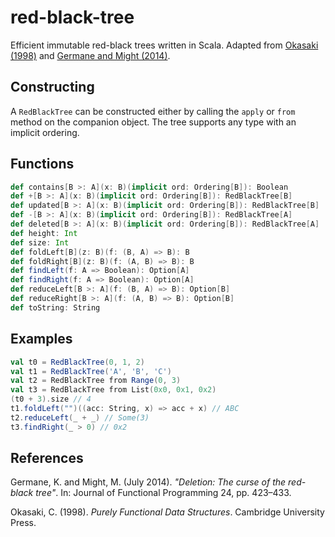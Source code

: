 # red-black-tree

Efficient immutable red-black trees written in Scala. Adapted from [Okasaki (1998)](#references) and [Germane and Might (2014)](#references).

## Constructing

A `RedBlackTree` can be constructed either by calling the `apply` or `from` method on the companion object. The tree supports any type with an implicit ordering.

## Functions
```scala
def contains[B >: A](x: B)(implicit ord: Ordering[B]): Boolean
def +[B >: A](x: B)(implicit ord: Ordering[B]): RedBlackTree[B]
def updated[B >: A](x: B)(implicit ord: Ordering[B]): RedBlackTree[B]
def -[B >: A](x: B)(implicit ord: Ordering[B]): RedBlackTree[A]
def deleted[B >: A](x: B)(implicit ord: Ordering[B]): RedBlackTree[A]
def height: Int
def size: Int
def foldLeft[B](z: B)(f: (B, A) => B): B
def foldRight[B](z: B)(f: (A, B) => B): B
def findLeft(f: A => Boolean): Option[A]
def findRight(f: A => Boolean): Option[A]
def reduceLeft[B >: A](f: (B, A) => B): Option[B]
def reduceRight[B >: A](f: (A, B) => B): Option[B]
def toString: String
```

## Examples

```scala
val t0 = RedBlackTree(0, 1, 2)
val t1 = RedBlackTree('A', 'B', 'C')
val t2 = RedBlackTree from Range(0, 3)
val t3 = RedBlackTree from List(0x0, 0x1, 0x2)
(t0 + 3).size // 4
t1.foldLeft("")((acc: String, x) => acc + x) // ABC
t2.reduceLeft(_ + _) // Some(3)
t3.findRight(_ > 0) // 0x2
```

## References
Germane, K. and Might, M. (July 2014). *"Deletion: The curse of the red-black tree"*. In: Journal of Functional Programming 24, pp. 423–433.

Okasaki, C. (1998). *Purely Functional Data Structures*. Cambridge University Press.